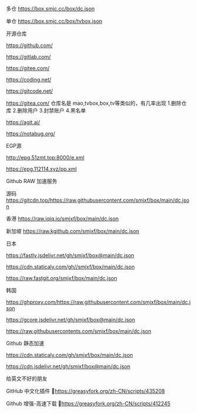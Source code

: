 多仓 https://box.smjc.cc/box/dc.json

单仓 https://box.smjc.cc/box/tvbox.json


开源仓库

https://github.com/

https://gitlab.com/

https://gitee.com/

https://coding.net/

https://gitcode.net/

https://gitea.com/ 仓库名是 mao,tvbox,box,tv等类似的，有几率出现 1.删除仓库 2.删除用户 3.封禁账户 4.黑名单

https://agit.ai/

https://notabug.org/


EGP源

http://epg.51zmt.top:8000/e.xml

https://epg.112114.xyz/pp.xml

Github RAW 加速服务

源码 https://gitcdn.top/https://raw.githubusercontent.com/smjxf/box/main/dc.json

香港 https://raw.iqiq.io/smjxf/box/main/dc.json

新加坡 https://raw.kgithub.com/smjxf/box/main/dc.json

日本

https://fastly.jsdelivr.net/gh/smjxf/box@main/dc.json

https://cdn.staticaly.com/gh//smjxf/box/main/dc.json

https://raw.fastgit.org/smjxf/box/main/dc.json

韩国

https://ghproxy.com/https://raw.githubusercontent.com/smjxf/box/main/dc.json

https://gcore.jsdelivr.net/gh/smjxf/box@main/dc.json

https://raw.githubusercontents.com/smjxf/box/main/dc.json


Github 静态加速

https://cdn.staticaly.com/gh/smjxf/box/main/dc.json

https://cdn.jsdelivr.net/gh/smjxf/box@main/dc.json


给英文不好的朋友

GitHub 中文化插件 🔰https://greasyfork.org/zh-CN/scripts/435208

Github 增强-高速下载 🔰https://greasyfork.org/zh-CN/scripts/412245

